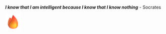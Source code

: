 ***I know that I am intelligent because I know that I know nothing*** - Socrates

<img src="https://github.com/BehnamAxo/BehnamAxo/blob/main/images/216122041-518ac897-8d92-4c6b-9b3f-ca01dcaf38ee.png" width="10%" height="10%">
<!--
**BehnamAxo/BehnamAxo** is a ✨ _special_ ✨ repository because its `README.md` (this file) appears on your GitHub profile.

Here are some ideas to get you started:

- 🔭 I’m currently working on ...
- 🌱 I’m currently learning ...
- 👯 I’m looking to collaborate on ...
- 🤔 I’m looking for help with ...
- 💬 Ask me about ...
- 📫 How to reach me: ...
- 😄 Pronouns: ...
- ⚡ Fun fact: ...
-->
